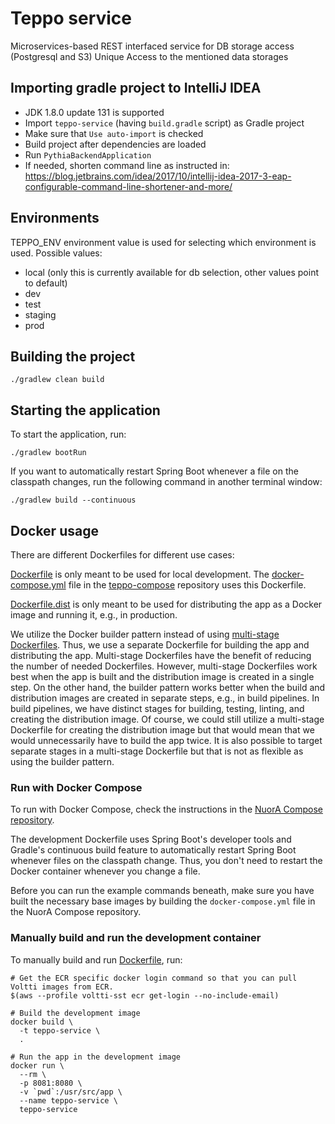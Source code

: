 # Teppo service
Microservices-based REST interfaced service for DB storage access (Postgresql and S3) 
Unique Access to the mentioned data storages

## Importing gradle project to IntelliJ IDEA
<!-- TODO: Pythia is obsolete, refactor using Teppo instead -->
- JDK 1.8.0 update 131 is supported
- Import `teppo-service` (having `build.gradle` script) as Gradle project
- Make sure that `Use auto-import` is checked
- Build project after dependencies are loaded
- Run `PythiaBackendApplication`
- If needed, shorten command line as instructed in: https://blog.jetbrains.com/idea/2017/10/intellij-idea-2017-3-eap-configurable-command-line-shortener-and-more/ 

## Environments
TEPPO_ENV environment value is used for selecting which environment is used. Possible values:
- local (only this is currently available for db selection, other values point to default)
- dev
- test
- staging
- prod

## Building the project

```
./gradlew clean build 
```

## Starting the application

To start the application, run:

```
./gradlew bootRun
```

If you want to automatically restart Spring Boot whenever a file on the classpath changes, run the following command
in another terminal window:

```
./gradlew build --continuous
```

## Docker usage

There are different Dockerfiles for different use cases:

[Dockerfile](Dockerfile) is only meant to be used for local development. The
[docker-compose.yml](https://github.com/espoon-voltti/teppo-compose/blob/master/docker-compose.yml) file in the
[teppo-compose](https://github.com/espoon-voltti/teppo-compose/) repository uses this Dockerfile.

[Dockerfile.dist](Dockerfile.dist) is only meant to be used for distributing the app as a Docker image and running it,
e.g., in production.

We utilize the Docker builder pattern instead of using
[multi-stage Dockerfiles](https://docs.docker.com/v17.09/engine/userguide/eng-image/multistage-build/). Thus, we use
a separate Dockerfile for building the app and distributing the app. Multi-stage Dockerfiles have the benefit of
reducing the number of needed Dockerfiles. However, multi-stage Dockerfiles work best when the app is built and the
distribution image is created in a single step. On the other hand, the builder pattern works better when the build and
distribution images are created in separate steps, e.g., in build pipelines. In build pipelines, we have distinct
stages for building, testing, linting, and creating the distribution image. Of course, we could still utilize a
multi-stage Dockerfile for creating the distribution image but that would mean that we would unnecessarily have to
build the app twice. It is also possible to target separate stages in a multi-stage Dockerfile but that is not as
flexible as using the builder pattern.

### Run with Docker Compose

To run with Docker Compose, check the instructions in the
[NuorA Compose repository](https://github.com/espoon-voltti/teppo-compose/).

The development Dockerfile uses Spring Boot's developer tools and Gradle's continuous build feature to automatically
restart Spring Boot whenever files on the classpath change. Thus, you don't need to restart the Docker container
whenever you change a file.

Before you can run the example commands beneath, make sure you have built the necessary base images by building the
`docker-compose.yml` file in the NuorA Compose repository.

### Manually build and run the development container

To manually build and run [Dockerfile](Dockerfile), run:

```
# Get the ECR specific docker login command so that you can pull Voltti images from ECR.
$(aws --profile voltti-sst ecr get-login --no-include-email)

# Build the development image
docker build \
  -t teppo-service \
  .

# Run the app in the development image
docker run \
  --rm \
  -p 8081:8080 \
  -v `pwd`:/usr/src/app \
  --name teppo-service \
  teppo-service
```
